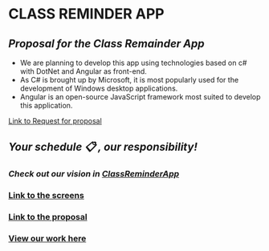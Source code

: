 # CLASS REMINDER APP


## ___Proposal for the Class Remainder App___

- We are planning to develop this app using technologies based on c# with DotNet and Angular as front-end.
- As C# is brought up by Microsoft, it is most popularly used for the development of Windows desktop applications. 
- Angular is an open-source JavaScript framework most suited to develop this application.

[Link to Request for proposal](https://github.com/harshakurra123/ClassRemainder)


## ___Your schedule :clipboard: , our responsibility!___   
###  ___Check out our vision in [ClassReminderApp](https://github.com/TejaswiNallavolu/ClassReminderApp)___ 

### [Link to the screens](https://github.com/TejaswiNallavolu/proposal/tree/main/images)
### [Link to the proposal](https://github.com/TejaswiNallavolu/proposal/blob/main/proposal.md)
### [View our work here](https://github.com/TejaswiNallavolu/angular-app-heroku)
